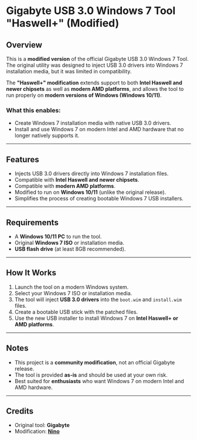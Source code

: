 # Gigabyte USB 3.0 Windows 7 Tool "Haswell+" (Modified)

## Overview  
This is a **modified version** of the official Gigabyte USB 3.0 Windows 7 Tool.  
The original utility was designed to inject USB 3.0 drivers into Windows 7 installation media, but it was limited in compatibility.  

The **"Haswell+" modification** extends support to both **Intel Haswell and newer chipsets** as well as **modern AMD platforms**, and allows the tool to run properly on **modern versions of Windows (Windows 10/11)**.  

### What this enables:  
- Create Windows 7 installation media with native USB 3.0 drivers.  
- Install and use Windows 7 on modern Intel and AMD hardware that no longer natively supports it.  

---

##  Features  
-  Injects USB 3.0 drivers directly into Windows 7 installation files.  
-  Compatible with **Intel Haswell and newer chipsets**.  
-  Compatible with **modern AMD platforms**.  
-  Modified to run on **Windows 10/11** (unlike the original release).  
-  Simplifies the process of creating bootable Windows 7 USB installers.  

---

##  Requirements  
- A **Windows 10/11 PC** to run the tool.  
- Original **Windows 7 ISO** or installation media.  
- **USB flash drive** (at least 8GB recommended).  

---

## How It Works  
1. Launch the tool on a modern Windows system.  
2. Select your Windows 7 ISO or installation media.  
3. The tool will inject **USB 3.0 drivers** into the `boot.wim` and `install.wim` files.  
4. Create a bootable USB stick with the patched files.  
5. Use the new USB installer to install Windows 7 on **Intel Haswell+ or AMD platforms**.  

---

## Notes  
- This project is a **community modification**, not an official Gigabyte release.  
- The tool is provided **as-is** and should be used at your own risk.  
- Best suited for **enthusiasts** who want Windows 7 on modern Intel and AMD hardware.  

---

## Credits  
- Original tool: **Gigabyte**  
- Modification: **[Nino](https://github.com/nino57670)**  
